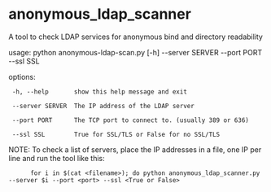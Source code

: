 # anonymous_ldap_scanner
A tool to check LDAP services for anonymous bind and directory readability

usage: python anonymous-ldap-scan.py [-h] --server SERVER --port PORT --ssl SSL

options:

     -h, --help       show this help message and exit
  
     --server SERVER  The IP address of the LDAP server
  
     --port PORT      The TCP port to connect to. (usually 389 or 636)
  
     --ssl SSL        True for SSL/TLS or False for no SSL/TLS
  
NOTE:
   To check a list of servers, place the IP addresses in a file, one IP per line and run the tool like this:
     
          for i in $(cat <filename>); do python anonymous_ldap_scanner.py --server $i --port <port> --ssl <True or False>
